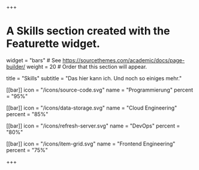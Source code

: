+++
# A Skills section created with the Featurette widget.
widget = "bars"  # See https://sourcethemes.com/academic/docs/page-builder/
weight = 20  # Order that this section will appear.

title = "Skills"
subtitle = "Das hier kann ich. Und noch so einiges mehr."

[[bar]]
	icon = "/icons/source-code.svg"
	name = "Programmierung"
	percent = "95%"

[[bar]]
	icon = "/icons/data-storage.svg"
	name = "Cloud Engineering"
	percent = "85%"

[[bar]]
	icon = "/icons/refresh-server.svg"
	name = "DevOps"
	percent = "80%"

[[bar]]
	icon = "/icons/item-grid.svg"
	name = "Frontend Engineering"
	percent = "75%"


+++
